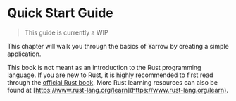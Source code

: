 # Quick Start Guide

> This guide is currently a WIP

This chapter will walk you through the basics of Yarrow by creating a simple application.

This book is not meant as an introduction to the Rust programming language. If you are new to Rust, it is highly recommended to first read through the [official Rust book](https://doc.rust-lang.org/book/). More Rust learning resources can also be found at [https://www.rust-lang.org/learn](https://www.rust-lang.org/learn).